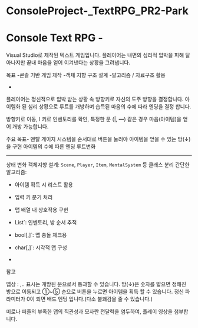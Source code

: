 # ConsoleProject-_TextRPG_PR2-Park
 
# Console Text RPG - <Face the World>

Visual Studio로 제작된 텍스트 게임입니다.
플레이어는 내면의 심리적 압박을 피해 달아나지만 끝내 
마음을 얻어 이겨낸다는 상황을 그려냅니다.

목표 
-콘솔 기반 게임 제작
-객체 지향 구조 설계
-알고리즘 / 자료구조 활용


-

플레이어는 정신적으로 압박 받는 상황 속 방향키로 자신의 도주 방향을 결정합니다.
아이템화 된 심리 상황으로 루트를 개방하며 습득된 마음의 수에 따라 엔딩을 결정 합니다.

방향키로 이동, 
I 키로 인벤토리를 확인,
특정한 문 (|, ━) 같은 경우 마음(아이템)을 얻어 개방 가능합니다.

주요 목표-
멘탈 게이지 시스템을 
순서대로 버튼을 눌러야 아이템을 얻을 수 있는 방(↓)을 구현
아이템의 수에 따른 엔딩 루트변화

-------
 상태 변화
 객체지향 설계: `Scene`, `Player`, `Item`, `MentalSystem` 등 클래스 분리
 간단한 알고리즘:
  - 아이템 획득 시 리스트 활용
  - 입력 키 분기 처리
  - 맵 배열 내 상호작용 구현
  - List<T>`: 인벤토리, 방 순서 추적
  - bool[,]`: 맵 충돌 체크용
  - char[,]`: 시각적 맵 구성


  -

  참고 

  맵상 : ,‥ 표시는 개방된 문으로서 통과할 수 있습니다.
  방(↓)은 숫자를 밟으면 정해진 방으로 이동되고 ①~⑤ 순으로 버튼을 누르면 아이템을 획득 할 수 있습니다.
  정신 파라미터가 0이 되면 배드 엔딩 입니다.(다소 불쾌감을 줄 수 있습니다.)
  
  미로나 퍼즐의 부족한 맵의 직관성과 모자란 전달력을 염두하여, 플레이 영상을 첨부합니다.

  
